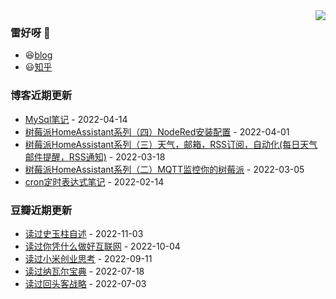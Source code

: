 <img align="right" src="https://github-readme-stats.vercel.app/api?username=chenwingsing&show_icons=true&icon_color=CE1D2D&text_color=718096&bg_color=ffffff&hide_title=true" />

### 雷好呀 👋

- 😆[blog](https://chenwingsing.github.io/)
- 😃[知乎](https://www.zhihu.com/people/chen-yong-cheng-46)

### 博客近期更新
<!-- START_SECTION:blog -->
* <a href='https://chenwingsing.github.io/2022/04/14/MySql%E7%AC%94%E8%AE%B0/' target='_blank'>MySql笔记</a> - 2022-04-14
* <a href='https://chenwingsing.github.io/2022/04/01/%E6%A0%91%E8%8E%93%E6%B4%BEHomeAssistant%E7%B3%BB%E5%88%97%EF%BC%88%E5%9B%9B%EF%BC%89NodeRed%E5%AE%89%E8%A3%85%E9%85%8D%E7%BD%AE/' target='_blank'>树莓派HomeAssistant系列（四）NodeRed安装配置</a> - 2022-04-01
* <a href='https://chenwingsing.github.io/2022/03/18/%E6%A0%91%E8%8E%93%E6%B4%BEHomeAssistant%E7%B3%BB%E5%88%97%EF%BC%88%E4%B8%89%EF%BC%89%E5%A4%A9%E6%B0%94%EF%BC%8C%E9%82%AE%E7%AE%B1%EF%BC%8CRSS%E8%AE%A2%E9%98%85%EF%BC%8C%E8%87%AA%E5%8A%A8%E5%8C%96-%E6%AF%8F%E6%97%A5%E5%A4%A9%E6%B0%94%E9%82%AE%E4%BB%B6%E6%8F%90%E9%86%92%EF%BC%8CRSS%E9%80%9A%E7%9F%A5/' target='_blank'>树莓派HomeAssistant系列（三）天气，邮箱，RSS订阅，自动化(每日天气邮件提醒，RSS通知)</a> - 2022-03-18
* <a href='https://chenwingsing.github.io/2022/03/05/%E6%A0%91%E8%8E%93%E6%B4%BEHomeAssistant%E7%B3%BB%E5%88%97%EF%BC%88%E4%BA%8C%EF%BC%89MQTT%E7%9B%91%E6%8E%A7%E4%BD%A0%E7%9A%84%E6%A0%91%E8%8E%93%E6%B4%BE/' target='_blank'>树莓派HomeAssistant系列（二）MQTT监控你的树莓派</a> - 2022-03-05
* <a href='https://chenwingsing.github.io/2022/02/14/cron%E5%AE%9A%E6%97%B6%E8%A1%A8%E8%BE%BE%E5%BC%8F%E7%AC%94%E8%AE%B0/' target='_blank'>cron定时表达式笔记</a> - 2022-02-14
<!-- END_SECTION:blog -->

### 豆瓣近期更新
<!-- START_SECTION:douban -->
* <a href='https://book.douban.com/subject/24541955/' target='_blank'>读过史玉柱自述</a> - 2022-11-03
* <a href='https://book.douban.com/subject/26915104/' target='_blank'>读过你凭什么做好互联网</a> - 2022-10-04
* <a href='https://book.douban.com/subject/36057097/' target='_blank'>读过小米创业思考</a> - 2022-09-11
* <a href='https://book.douban.com/subject/35876121/' target='_blank'>读过纳瓦尔宝典</a> - 2022-07-18
* <a href='https://book.douban.com/subject/27016301/' target='_blank'>读过回头客战略</a> - 2022-07-03
<!-- END_SECTION:douban -->

<!--
**chenwingsing/chenwingsing** is a ✨ _special_ ✨ repository because its `README.md` (this file) appears on your GitHub profile.

Here are some ideas to get you started:

- 🔭 I’m currently working on ...
- 🌱 I’m currently learning ...
- 👯 I’m looking to collaborate on ...
- 🤔 I’m looking for help with ...
- 💬 Ask me about ...
- 📫 How to reach me: ...
- 😄 Pronouns: ...
- ⚡ Fun fact: ...
-->
